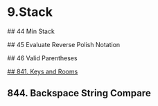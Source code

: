 # 9.Stack



\#\# 44 Min Stack

\#\# 45 Evaluate Reverse Polish Notation

\#\# 46 Valid Parentheses

[## 841. Keys and Rooms](/questions/KeysandRooms.md)



## 844. Backspace String Compare

[](/questions/BackspaceStringCompare.md)
